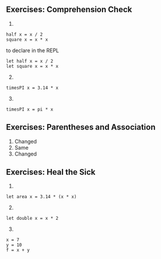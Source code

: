 ## Exercises: Comprehension Check

1.
```
half x = x / 2
square x = x * x
```
to declare in the REPL
```
let half x = x / 2
let square x = x * x
```

2.
```
timesPI x = 3.14 * x
```

3.
```
timesPI x = pi * x
```

## Exercises: Parentheses and Association

1. Changed
2. Same
3. Changed

## Exercises: Heal the Sick

1.
```
let area x = 3.14 * (x * x)
```

2.
```
let double x = x * 2
```

3.
```
x = 7
y = 10
f = x + y
```
